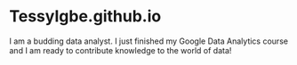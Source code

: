 # TessyIgbe.github.io
I am a budding data analyst. I just finished my Google Data Analytics course and I am ready to contribute knowledge to the world of data!
